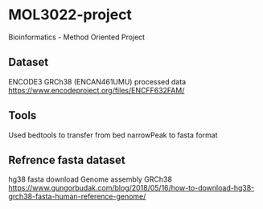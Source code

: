 # MOL3022-project
Bioinformatics - Method Oriented Project


## Dataset
ENCODE3 GRCh38 (ENCAN461UMU) processed data
https://www.encodeproject.org/files/ENCFF632FAM/

## Tools
Used bedtools to transfer from bed narrowPeak	to fasta format

## Refrence fasta dataset
hg38 fasta download
Genome assembly GRCh38
https://www.gungorbudak.com/blog/2018/05/16/how-to-download-hg38-grch38-fasta-human-reference-genome/
